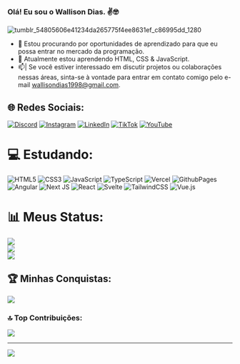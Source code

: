 ### Olá! Eu sou o Wallison Dias. ✌️🤓

![tumblr_54805606e41234da265775f4ee8631ef_c86995dd_1280](https://github.com/WalliDias/WalliDias/assets/159958122/5c1c8081-4cbf-4100-a0db-21b8f7c6e1fd)

- 🔭 Estou procurando por oportunidades de aprendizado para que eu possa entrar no mercado da programação.
- 🌱 Atualmente estou aprendendo HTML, CSS & JavaScript.
- 📫| Se você estiver interessado em discutir projetos ou colaborações nessas áreas, sinta-se à vontade para entrar em contato comigo pelo e-mail wallisondias1998@gmail.com.


## 🌐 Redes Sociais:
[![Discord](https://img.shields.io/badge/Discord-%237289DA.svg?logo=discord&logoColor=white)](https://discord.gg/walli_dias) [![Instagram](https://img.shields.io/badge/Instagram-%23E4405F.svg?logo=Instagram&logoColor=white)](https://instagram.com/https://www.instagram.com/wallisondias_/) [![LinkedIn](https://img.shields.io/badge/LinkedIn-%230077B5.svg?logo=linkedin&logoColor=white)](https://linkedin.com/in/https://www.linkedin.com/in/wallisonjuniodias/) [![TikTok](https://img.shields.io/badge/TikTok-%23000000.svg?logo=TikTok&logoColor=white)](https://tiktok.com/@https://www.tiktok.com/@hwalli_dias) [![YouTube](https://img.shields.io/badge/YouTube-%23FF0000.svg?logo=YouTube&logoColor=white)](https://youtube.com/@https://www.youtube.com/channel/UCXGVe8ZHTp2o6e_HMeKrw7g) 

# 💻 Estudando:
![HTML5](https://img.shields.io/badge/html5-%23E34F26.svg?style=for-the-badge&logo=html5&logoColor=white) ![CSS3](https://img.shields.io/badge/css3-%231572B6.svg?style=for-the-badge&logo=css3&logoColor=white) ![JavaScript](https://img.shields.io/badge/javascript-%23323330.svg?style=for-the-badge&logo=javascript&logoColor=%23F7DF1E) ![TypeScript](https://img.shields.io/badge/typescript-%23007ACC.svg?style=for-the-badge&logo=typescript&logoColor=white) ![Vercel](https://img.shields.io/badge/vercel-%23000000.svg?style=for-the-badge&logo=vercel&logoColor=white) ![GithubPages](https://img.shields.io/badge/github%20pages-121013?style=for-the-badge&logo=github&logoColor=white) ![Angular](https://img.shields.io/badge/angular-%23DD0031.svg?style=for-the-badge&logo=angular&logoColor=white) ![Next JS](https://img.shields.io/badge/Next-black?style=for-the-badge&logo=next.js&logoColor=white) ![React](https://img.shields.io/badge/react-%2320232a.svg?style=for-the-badge&logo=react&logoColor=%2361DAFB) ![Svelte](https://img.shields.io/badge/svelte-%23f1413d.svg?style=for-the-badge&logo=svelte&logoColor=white) ![TailwindCSS](https://img.shields.io/badge/tailwindcss-%2338B2AC.svg?style=for-the-badge&logo=tailwind-css&logoColor=white) ![Vue.js](https://img.shields.io/badge/vue.js-%2335495e.svg?style=for-the-badge&logo=vuedotjs&logoColor=%234FC08D)

# 📊 Meus Status:
![](https://github-readme-stats.vercel.app/api?username=WalliDias&theme=dark&hide_border=false&include_all_commits=true&count_private=true)<br/>
![](https://github-readme-streak-stats.herokuapp.com/?user=WalliDias&theme=dark&hide_border=false)<br/>
![](https://github-readme-stats.vercel.app/api/top-langs/?username=WalliDias&theme=dark&hide_border=false&include_all_commits=true&count_private=true&layout=compact)

## 🏆 Minhas Conquistas:
![](https://github-profile-trophy.vercel.app/?username=WalliDias&theme=radical&no-frame=false&no-bg=false&margin-w=4)

### 🔝 Top Contribuições:
![](https://github-contributor-stats.vercel.app/api?username=WalliDias&limit=5&theme=dark&combine_all_yearly_contributions=true)

---
[![](https://visitcount.itsvg.in/api?id=WalliDias&icon=1&color=12)](https://visitcount.itsvg.in)

<!-- Proudly created with GPRM ( https://gprm.itsvg.in ) -->

